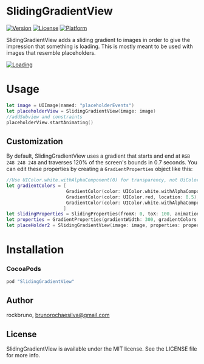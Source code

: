 # SlidingGradientView

[![Version](https://img.shields.io/cocoapods/v/SlidingGradientView.svg?style=flat)](http://cocoapods.org/pods/SlidingGradientView)
[![License](https://img.shields.io/cocoapods/l/SlidingGradientView.svg?style=flat)](http://cocoapods.org/pods/SlidingGradientView)
[![Platform](https://img.shields.io/cocoapods/p/SlidingGradientView.svg?style=flat)](http://cocoapods.org/pods/SlidingGradientView)

SlidingGradientView adds a sliding gradient to images in order to give the impression that something is loading. This is mostly meant to be used with images that resemble placeholders.

[![Loading](https://i.imgur.com/fARnxgL.gif)](http://cocoapods.org/pods/SlidingGradientView)

# Usage
```swift
let image = UIImage(named: "placeholderEvents")
let placeholderView = SlidingGradientView(image: image)
//addSubview and constraints
placeholderView.startAnimating()
```

## Customization

By default, SlidingGradientView uses a gradient that starts and end at `RGB 248 248 248` and traverses 120% of the screen's bounds in 0.7 seconds. You can edit these properties by creating a `GradientProperties` object like this:

```swift
//Use UIColor.white.withAlphaComponent(0) for transparency, not UiColor.clear!
let gradientColors = [
                      GradientColor(color: UIColor.white.withAlphaComponent(0), location: 0),
                      GradientColor(color: UIColor.red, location: 0.5),
                      GradientColor(color: UIColor.white.withAlphaComponent(0), location: 1)
                     ]
let slidingProperties = SlidingProperties(fromX: 0, toX: 100, animationDuration: 3)
let properties = GradientProperties(gradientWidth: 300, gradientColors: gradientColors, slidingProperties: slidingProperties)
let placeHolder2 = SlidingGradientView(image: image, properties: properties)
```


# Installation

### CocoaPods

```ruby
pod "SlidingGradientView"
```

## Author

rockbruno, brunorochaesilva@gmail.com

## License

SlidingGradientView is available under the MIT license. See the LICENSE file for more info.
